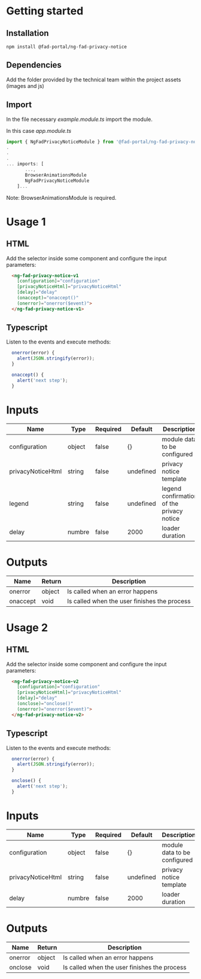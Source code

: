 # Getting started

## Installation

```
npm install @fad-portal/ng-fad-privacy-notice
```

## Dependencies

Add the folder provided by the technical team within the project assets (images and js)


## Import

In the file necessary *example.module.ts* import the module.

In this case  *app.module.ts*

``` ts
import { NgFadPrivacyNoticeModule } from '@fad-portal/ng-fad-privacy-notice';
.
.
.
... imports: [
       ...,
       BrowserAnimationsModule 
       NgFadPrivacyNoticeModule
    ]...
```

Note: BrowserAnimationsModule is required.

# Usage 1

## HTML


Add the selector inside some component and configure the input parameters:


``` html
  <ng-fad-privacy-notice-v1
    [configuration]="configuration"
    [privacyNoticeHtml]="privacyNoticeHtml"
    [delay]="delay"
    (onaccept)="onaccept()"
    (onerror)="onerror($event)">
  </ng-fad-privacy-notice-v1>
```

## Typescript 

Listen to the events and execute methods:

``` ts
  onerror(error) {
    alert(JSON.stringify(error));
  }

  onaccept() {
    alert('next step');
  }
```


# Inputs

| Name              | Type    |  Required  | Default      | Description                                |
| ----------------- | ------- | -----------| ------------ | ------------------------------------------ |
| configuration     | object  |  false     |  {}          |  module data to be configured              |
| privacyNoticeHtml | string  |  false     |  undefined   |  privacy notice template                   |
| legend            | string  |  false     |  undefined   |  legend confirmation of the privacy notice |
| delay             | numbre  |  false     |  2000        |  loader duration                           |


# Outputs

| Name              | Return  | Description                                                    |
| ----------------- | ------- | -------------------------------------------------------------- |
| onerror           | object  | Is called when an error happens                                |
| onaccept          | void    | Is called when the user finishes the process                   |



# Usage 2

## HTML


Add the selector inside some component and configure the input parameters:


``` html
  <ng-fad-privacy-notice-v2
    [configuration]="configuration"
    [privacyNoticeHtml]="privacyNoticeHtml"
    [delay]="delay"
    (onclose)="onclose()"
    (onerror)="onerror($event)">
  </ng-fad-privacy-notice-v2>
```

## Typescript 

Listen to the events and execute methods:

``` ts
  onerror(error) {
    alert(JSON.stringify(error));
  }

  onclose() {
    alert('next step');
  }
```


# Inputs

| Name              | Type    |  Required  | Default      | Description                                |
| ----------------- | ------- | -----------| ------------ | ------------------------------------------ |
| configuration     | object  |  false     |  {}          |  module data to be configured              |
| privacyNoticeHtml | string  |  false     |  undefined   |  privacy notice template                   |
| delay             | numbre  |  false     |  2000        |  loader duration                           |


# Outputs

| Name              | Return  | Description                                                    |
| ----------------- | ------- | -------------------------------------------------------------- |
| onerror           | object  | Is called when an error happens                                |
| onclose           | void    | Is called when the user finishes the process                   |
